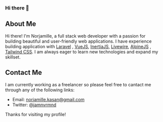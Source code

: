 ### Hi there 👋


## About Me

Hi there! I'm Norjamille, a full stack web developer with a passion for building beautiful and user-friendly web applications. I have experience building application with [Laravel](https://laravel.com/) , [VueJS](https://vuejs.org/), [InertiaJS](https://inertiajs.com/), [Livewire](https://laravel-livewire.com/), [AlpineJS](https://alpinejs.dev/) , [Tailwind CSS](https://tailwindcss.com/). I am always eager to learn new technologies and expand my skillset.


## Contact Me

I am currently working as a freelancer so please feel free to cantact me through any of the following links:

- Email: norjamille.kasan@gmail.com
- Twitter: [@jamnvrmnd](https://twitter.com/jamnvrmnd)

Thanks for visiting my profile!
